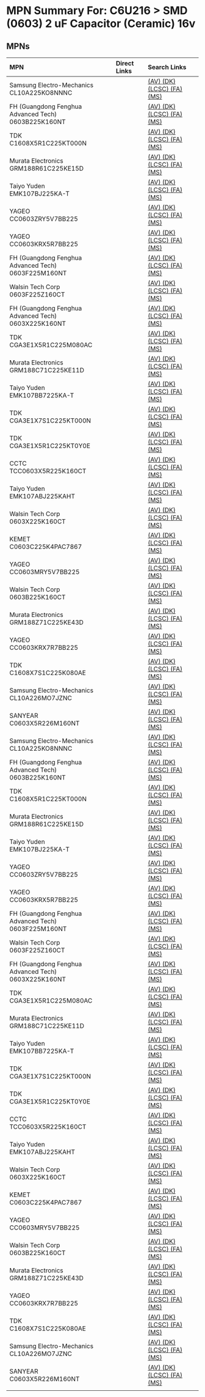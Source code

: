 



# MPN Summary For: C6U216 > SMD (0603) 2 uF Capacitor (Ceramic) 16v

## MPNs
  

|MPN|Direct Links|Search Links|
| :--- | :--- | :--- |
|Samsung Electro-Mechanics<br>CL10A225KO8NNNC||[(AV) ](https://www.avnet.com/shop/us/search/CL10A225KO8NNNC)[(DK) ](https://www.digikey.co.uk/en/products/result?s=CL10A225KO8NNNC)[(LCSC) ](https://www.lcsc.com/search?q=CL10A225KO8NNNC)[(FA) ](https://uk.farnell.com/search?st=CL10A225KO8NNNC)[(MS) ](https://www.mouser.com/c/?q=CL10A225KO8NNNC)|
|FH (Guangdong Fenghua Advanced Tech)<br>0603B225K160NT||[(AV) ](https://www.avnet.com/shop/us/search/0603B225K160NT)[(DK) ](https://www.digikey.co.uk/en/products/result?s=0603B225K160NT)[(LCSC) ](https://www.lcsc.com/search?q=0603B225K160NT)[(FA) ](https://uk.farnell.com/search?st=0603B225K160NT)[(MS) ](https://www.mouser.com/c/?q=0603B225K160NT)|
|TDK<br>C1608X5R1C225KT000N||[(AV) ](https://www.avnet.com/shop/us/search/C1608X5R1C225KT000N)[(DK) ](https://www.digikey.co.uk/en/products/result?s=C1608X5R1C225KT000N)[(LCSC) ](https://www.lcsc.com/search?q=C1608X5R1C225KT000N)[(FA) ](https://uk.farnell.com/search?st=C1608X5R1C225KT000N)[(MS) ](https://www.mouser.com/c/?q=C1608X5R1C225KT000N)|
|Murata Electronics<br>GRM188R61C225KE15D||[(AV) ](https://www.avnet.com/shop/us/search/GRM188R61C225KE15D)[(DK) ](https://www.digikey.co.uk/en/products/result?s=GRM188R61C225KE15D)[(LCSC) ](https://www.lcsc.com/search?q=GRM188R61C225KE15D)[(FA) ](https://uk.farnell.com/search?st=GRM188R61C225KE15D)[(MS) ](https://www.mouser.com/c/?q=GRM188R61C225KE15D)|
|Taiyo Yuden<br>EMK107BJ225KA-T||[(AV) ](https://www.avnet.com/shop/us/search/EMK107BJ225KA-T)[(DK) ](https://www.digikey.co.uk/en/products/result?s=EMK107BJ225KA-T)[(LCSC) ](https://www.lcsc.com/search?q=EMK107BJ225KA-T)[(FA) ](https://uk.farnell.com/search?st=EMK107BJ225KA-T)[(MS) ](https://www.mouser.com/c/?q=EMK107BJ225KA-T)|
|YAGEO<br>CC0603ZRY5V7BB225||[(AV) ](https://www.avnet.com/shop/us/search/CC0603ZRY5V7BB225)[(DK) ](https://www.digikey.co.uk/en/products/result?s=CC0603ZRY5V7BB225)[(LCSC) ](https://www.lcsc.com/search?q=CC0603ZRY5V7BB225)[(FA) ](https://uk.farnell.com/search?st=CC0603ZRY5V7BB225)[(MS) ](https://www.mouser.com/c/?q=CC0603ZRY5V7BB225)|
|YAGEO<br>CC0603KRX5R7BB225||[(AV) ](https://www.avnet.com/shop/us/search/CC0603KRX5R7BB225)[(DK) ](https://www.digikey.co.uk/en/products/result?s=CC0603KRX5R7BB225)[(LCSC) ](https://www.lcsc.com/search?q=CC0603KRX5R7BB225)[(FA) ](https://uk.farnell.com/search?st=CC0603KRX5R7BB225)[(MS) ](https://www.mouser.com/c/?q=CC0603KRX5R7BB225)|
|FH (Guangdong Fenghua Advanced Tech)<br>0603F225M160NT||[(AV) ](https://www.avnet.com/shop/us/search/0603F225M160NT)[(DK) ](https://www.digikey.co.uk/en/products/result?s=0603F225M160NT)[(LCSC) ](https://www.lcsc.com/search?q=0603F225M160NT)[(FA) ](https://uk.farnell.com/search?st=0603F225M160NT)[(MS) ](https://www.mouser.com/c/?q=0603F225M160NT)|
|Walsin Tech Corp<br>0603F225Z160CT||[(AV) ](https://www.avnet.com/shop/us/search/0603F225Z160CT)[(DK) ](https://www.digikey.co.uk/en/products/result?s=0603F225Z160CT)[(LCSC) ](https://www.lcsc.com/search?q=0603F225Z160CT)[(FA) ](https://uk.farnell.com/search?st=0603F225Z160CT)[(MS) ](https://www.mouser.com/c/?q=0603F225Z160CT)|
|FH (Guangdong Fenghua Advanced Tech)<br>0603X225K160NT||[(AV) ](https://www.avnet.com/shop/us/search/0603X225K160NT)[(DK) ](https://www.digikey.co.uk/en/products/result?s=0603X225K160NT)[(LCSC) ](https://www.lcsc.com/search?q=0603X225K160NT)[(FA) ](https://uk.farnell.com/search?st=0603X225K160NT)[(MS) ](https://www.mouser.com/c/?q=0603X225K160NT)|
|TDK<br>CGA3E1X5R1C225M080AC||[(AV) ](https://www.avnet.com/shop/us/search/CGA3E1X5R1C225M080AC)[(DK) ](https://www.digikey.co.uk/en/products/result?s=CGA3E1X5R1C225M080AC)[(LCSC) ](https://www.lcsc.com/search?q=CGA3E1X5R1C225M080AC)[(FA) ](https://uk.farnell.com/search?st=CGA3E1X5R1C225M080AC)[(MS) ](https://www.mouser.com/c/?q=CGA3E1X5R1C225M080AC)|
|Murata Electronics<br>GRM188C71C225KE11D||[(AV) ](https://www.avnet.com/shop/us/search/GRM188C71C225KE11D)[(DK) ](https://www.digikey.co.uk/en/products/result?s=GRM188C71C225KE11D)[(LCSC) ](https://www.lcsc.com/search?q=GRM188C71C225KE11D)[(FA) ](https://uk.farnell.com/search?st=GRM188C71C225KE11D)[(MS) ](https://www.mouser.com/c/?q=GRM188C71C225KE11D)|
|Taiyo Yuden<br>EMK107BB7225KA-T||[(AV) ](https://www.avnet.com/shop/us/search/EMK107BB7225KA-T)[(DK) ](https://www.digikey.co.uk/en/products/result?s=EMK107BB7225KA-T)[(LCSC) ](https://www.lcsc.com/search?q=EMK107BB7225KA-T)[(FA) ](https://uk.farnell.com/search?st=EMK107BB7225KA-T)[(MS) ](https://www.mouser.com/c/?q=EMK107BB7225KA-T)|
|TDK<br>CGA3E1X7S1C225KT000N||[(AV) ](https://www.avnet.com/shop/us/search/CGA3E1X7S1C225KT000N)[(DK) ](https://www.digikey.co.uk/en/products/result?s=CGA3E1X7S1C225KT000N)[(LCSC) ](https://www.lcsc.com/search?q=CGA3E1X7S1C225KT000N)[(FA) ](https://uk.farnell.com/search?st=CGA3E1X7S1C225KT000N)[(MS) ](https://www.mouser.com/c/?q=CGA3E1X7S1C225KT000N)|
|TDK<br>CGA3E1X5R1C225KT0Y0E||[(AV) ](https://www.avnet.com/shop/us/search/CGA3E1X5R1C225KT0Y0E)[(DK) ](https://www.digikey.co.uk/en/products/result?s=CGA3E1X5R1C225KT0Y0E)[(LCSC) ](https://www.lcsc.com/search?q=CGA3E1X5R1C225KT0Y0E)[(FA) ](https://uk.farnell.com/search?st=CGA3E1X5R1C225KT0Y0E)[(MS) ](https://www.mouser.com/c/?q=CGA3E1X5R1C225KT0Y0E)|
|CCTC<br>TCC0603X5R225K160CT||[(AV) ](https://www.avnet.com/shop/us/search/TCC0603X5R225K160CT)[(DK) ](https://www.digikey.co.uk/en/products/result?s=TCC0603X5R225K160CT)[(LCSC) ](https://www.lcsc.com/search?q=TCC0603X5R225K160CT)[(FA) ](https://uk.farnell.com/search?st=TCC0603X5R225K160CT)[(MS) ](https://www.mouser.com/c/?q=TCC0603X5R225K160CT)|
|Taiyo Yuden<br>EMK107ABJ225KAHT||[(AV) ](https://www.avnet.com/shop/us/search/EMK107ABJ225KAHT)[(DK) ](https://www.digikey.co.uk/en/products/result?s=EMK107ABJ225KAHT)[(LCSC) ](https://www.lcsc.com/search?q=EMK107ABJ225KAHT)[(FA) ](https://uk.farnell.com/search?st=EMK107ABJ225KAHT)[(MS) ](https://www.mouser.com/c/?q=EMK107ABJ225KAHT)|
|Walsin Tech Corp<br>0603X225K160CT||[(AV) ](https://www.avnet.com/shop/us/search/0603X225K160CT)[(DK) ](https://www.digikey.co.uk/en/products/result?s=0603X225K160CT)[(LCSC) ](https://www.lcsc.com/search?q=0603X225K160CT)[(FA) ](https://uk.farnell.com/search?st=0603X225K160CT)[(MS) ](https://www.mouser.com/c/?q=0603X225K160CT)|
|KEMET<br>C0603C225K4PAC7867||[(AV) ](https://www.avnet.com/shop/us/search/C0603C225K4PAC7867)[(DK) ](https://www.digikey.co.uk/en/products/result?s=C0603C225K4PAC7867)[(LCSC) ](https://www.lcsc.com/search?q=C0603C225K4PAC7867)[(FA) ](https://uk.farnell.com/search?st=C0603C225K4PAC7867)[(MS) ](https://www.mouser.com/c/?q=C0603C225K4PAC7867)|
|YAGEO<br>CC0603MRY5V7BB225||[(AV) ](https://www.avnet.com/shop/us/search/CC0603MRY5V7BB225)[(DK) ](https://www.digikey.co.uk/en/products/result?s=CC0603MRY5V7BB225)[(LCSC) ](https://www.lcsc.com/search?q=CC0603MRY5V7BB225)[(FA) ](https://uk.farnell.com/search?st=CC0603MRY5V7BB225)[(MS) ](https://www.mouser.com/c/?q=CC0603MRY5V7BB225)|
|Walsin Tech Corp<br>0603B225K160CT||[(AV) ](https://www.avnet.com/shop/us/search/0603B225K160CT)[(DK) ](https://www.digikey.co.uk/en/products/result?s=0603B225K160CT)[(LCSC) ](https://www.lcsc.com/search?q=0603B225K160CT)[(FA) ](https://uk.farnell.com/search?st=0603B225K160CT)[(MS) ](https://www.mouser.com/c/?q=0603B225K160CT)|
|Murata Electronics<br>GRM188Z71C225KE43D||[(AV) ](https://www.avnet.com/shop/us/search/GRM188Z71C225KE43D)[(DK) ](https://www.digikey.co.uk/en/products/result?s=GRM188Z71C225KE43D)[(LCSC) ](https://www.lcsc.com/search?q=GRM188Z71C225KE43D)[(FA) ](https://uk.farnell.com/search?st=GRM188Z71C225KE43D)[(MS) ](https://www.mouser.com/c/?q=GRM188Z71C225KE43D)|
|YAGEO<br>CC0603KRX7R7BB225||[(AV) ](https://www.avnet.com/shop/us/search/CC0603KRX7R7BB225)[(DK) ](https://www.digikey.co.uk/en/products/result?s=CC0603KRX7R7BB225)[(LCSC) ](https://www.lcsc.com/search?q=CC0603KRX7R7BB225)[(FA) ](https://uk.farnell.com/search?st=CC0603KRX7R7BB225)[(MS) ](https://www.mouser.com/c/?q=CC0603KRX7R7BB225)|
|TDK<br>C1608X7S1C225K080AE||[(AV) ](https://www.avnet.com/shop/us/search/C1608X7S1C225K080AE)[(DK) ](https://www.digikey.co.uk/en/products/result?s=C1608X7S1C225K080AE)[(LCSC) ](https://www.lcsc.com/search?q=C1608X7S1C225K080AE)[(FA) ](https://uk.farnell.com/search?st=C1608X7S1C225K080AE)[(MS) ](https://www.mouser.com/c/?q=C1608X7S1C225K080AE)|
|Samsung Electro-Mechanics<br>CL10A226MO7JZNC||[(AV) ](https://www.avnet.com/shop/us/search/CL10A226MO7JZNC)[(DK) ](https://www.digikey.co.uk/en/products/result?s=CL10A226MO7JZNC)[(LCSC) ](https://www.lcsc.com/search?q=CL10A226MO7JZNC)[(FA) ](https://uk.farnell.com/search?st=CL10A226MO7JZNC)[(MS) ](https://www.mouser.com/c/?q=CL10A226MO7JZNC)|
|SANYEAR<br>C0603X5R226M160NT||[(AV) ](https://www.avnet.com/shop/us/search/C0603X5R226M160NT)[(DK) ](https://www.digikey.co.uk/en/products/result?s=C0603X5R226M160NT)[(LCSC) ](https://www.lcsc.com/search?q=C0603X5R226M160NT)[(FA) ](https://uk.farnell.com/search?st=C0603X5R226M160NT)[(MS) ](https://www.mouser.com/c/?q=C0603X5R226M160NT)|
|Samsung Electro-Mechanics<br>CL10A225KO8NNNC||[(AV) ](https://www.avnet.com/shop/us/search/CL10A225KO8NNNC)[(DK) ](https://www.digikey.co.uk/en/products/result?s=CL10A225KO8NNNC)[(LCSC) ](https://www.lcsc.com/search?q=CL10A225KO8NNNC)[(FA) ](https://uk.farnell.com/search?st=CL10A225KO8NNNC)[(MS) ](https://www.mouser.com/c/?q=CL10A225KO8NNNC)|
|FH (Guangdong Fenghua Advanced Tech)<br>0603B225K160NT||[(AV) ](https://www.avnet.com/shop/us/search/0603B225K160NT)[(DK) ](https://www.digikey.co.uk/en/products/result?s=0603B225K160NT)[(LCSC) ](https://www.lcsc.com/search?q=0603B225K160NT)[(FA) ](https://uk.farnell.com/search?st=0603B225K160NT)[(MS) ](https://www.mouser.com/c/?q=0603B225K160NT)|
|TDK<br>C1608X5R1C225KT000N||[(AV) ](https://www.avnet.com/shop/us/search/C1608X5R1C225KT000N)[(DK) ](https://www.digikey.co.uk/en/products/result?s=C1608X5R1C225KT000N)[(LCSC) ](https://www.lcsc.com/search?q=C1608X5R1C225KT000N)[(FA) ](https://uk.farnell.com/search?st=C1608X5R1C225KT000N)[(MS) ](https://www.mouser.com/c/?q=C1608X5R1C225KT000N)|
|Murata Electronics<br>GRM188R61C225KE15D||[(AV) ](https://www.avnet.com/shop/us/search/GRM188R61C225KE15D)[(DK) ](https://www.digikey.co.uk/en/products/result?s=GRM188R61C225KE15D)[(LCSC) ](https://www.lcsc.com/search?q=GRM188R61C225KE15D)[(FA) ](https://uk.farnell.com/search?st=GRM188R61C225KE15D)[(MS) ](https://www.mouser.com/c/?q=GRM188R61C225KE15D)|
|Taiyo Yuden<br>EMK107BJ225KA-T||[(AV) ](https://www.avnet.com/shop/us/search/EMK107BJ225KA-T)[(DK) ](https://www.digikey.co.uk/en/products/result?s=EMK107BJ225KA-T)[(LCSC) ](https://www.lcsc.com/search?q=EMK107BJ225KA-T)[(FA) ](https://uk.farnell.com/search?st=EMK107BJ225KA-T)[(MS) ](https://www.mouser.com/c/?q=EMK107BJ225KA-T)|
|YAGEO<br>CC0603ZRY5V7BB225||[(AV) ](https://www.avnet.com/shop/us/search/CC0603ZRY5V7BB225)[(DK) ](https://www.digikey.co.uk/en/products/result?s=CC0603ZRY5V7BB225)[(LCSC) ](https://www.lcsc.com/search?q=CC0603ZRY5V7BB225)[(FA) ](https://uk.farnell.com/search?st=CC0603ZRY5V7BB225)[(MS) ](https://www.mouser.com/c/?q=CC0603ZRY5V7BB225)|
|YAGEO<br>CC0603KRX5R7BB225||[(AV) ](https://www.avnet.com/shop/us/search/CC0603KRX5R7BB225)[(DK) ](https://www.digikey.co.uk/en/products/result?s=CC0603KRX5R7BB225)[(LCSC) ](https://www.lcsc.com/search?q=CC0603KRX5R7BB225)[(FA) ](https://uk.farnell.com/search?st=CC0603KRX5R7BB225)[(MS) ](https://www.mouser.com/c/?q=CC0603KRX5R7BB225)|
|FH (Guangdong Fenghua Advanced Tech)<br>0603F225M160NT||[(AV) ](https://www.avnet.com/shop/us/search/0603F225M160NT)[(DK) ](https://www.digikey.co.uk/en/products/result?s=0603F225M160NT)[(LCSC) ](https://www.lcsc.com/search?q=0603F225M160NT)[(FA) ](https://uk.farnell.com/search?st=0603F225M160NT)[(MS) ](https://www.mouser.com/c/?q=0603F225M160NT)|
|Walsin Tech Corp<br>0603F225Z160CT||[(AV) ](https://www.avnet.com/shop/us/search/0603F225Z160CT)[(DK) ](https://www.digikey.co.uk/en/products/result?s=0603F225Z160CT)[(LCSC) ](https://www.lcsc.com/search?q=0603F225Z160CT)[(FA) ](https://uk.farnell.com/search?st=0603F225Z160CT)[(MS) ](https://www.mouser.com/c/?q=0603F225Z160CT)|
|FH (Guangdong Fenghua Advanced Tech)<br>0603X225K160NT||[(AV) ](https://www.avnet.com/shop/us/search/0603X225K160NT)[(DK) ](https://www.digikey.co.uk/en/products/result?s=0603X225K160NT)[(LCSC) ](https://www.lcsc.com/search?q=0603X225K160NT)[(FA) ](https://uk.farnell.com/search?st=0603X225K160NT)[(MS) ](https://www.mouser.com/c/?q=0603X225K160NT)|
|TDK<br>CGA3E1X5R1C225M080AC||[(AV) ](https://www.avnet.com/shop/us/search/CGA3E1X5R1C225M080AC)[(DK) ](https://www.digikey.co.uk/en/products/result?s=CGA3E1X5R1C225M080AC)[(LCSC) ](https://www.lcsc.com/search?q=CGA3E1X5R1C225M080AC)[(FA) ](https://uk.farnell.com/search?st=CGA3E1X5R1C225M080AC)[(MS) ](https://www.mouser.com/c/?q=CGA3E1X5R1C225M080AC)|
|Murata Electronics<br>GRM188C71C225KE11D||[(AV) ](https://www.avnet.com/shop/us/search/GRM188C71C225KE11D)[(DK) ](https://www.digikey.co.uk/en/products/result?s=GRM188C71C225KE11D)[(LCSC) ](https://www.lcsc.com/search?q=GRM188C71C225KE11D)[(FA) ](https://uk.farnell.com/search?st=GRM188C71C225KE11D)[(MS) ](https://www.mouser.com/c/?q=GRM188C71C225KE11D)|
|Taiyo Yuden<br>EMK107BB7225KA-T||[(AV) ](https://www.avnet.com/shop/us/search/EMK107BB7225KA-T)[(DK) ](https://www.digikey.co.uk/en/products/result?s=EMK107BB7225KA-T)[(LCSC) ](https://www.lcsc.com/search?q=EMK107BB7225KA-T)[(FA) ](https://uk.farnell.com/search?st=EMK107BB7225KA-T)[(MS) ](https://www.mouser.com/c/?q=EMK107BB7225KA-T)|
|TDK<br>CGA3E1X7S1C225KT000N||[(AV) ](https://www.avnet.com/shop/us/search/CGA3E1X7S1C225KT000N)[(DK) ](https://www.digikey.co.uk/en/products/result?s=CGA3E1X7S1C225KT000N)[(LCSC) ](https://www.lcsc.com/search?q=CGA3E1X7S1C225KT000N)[(FA) ](https://uk.farnell.com/search?st=CGA3E1X7S1C225KT000N)[(MS) ](https://www.mouser.com/c/?q=CGA3E1X7S1C225KT000N)|
|TDK<br>CGA3E1X5R1C225KT0Y0E||[(AV) ](https://www.avnet.com/shop/us/search/CGA3E1X5R1C225KT0Y0E)[(DK) ](https://www.digikey.co.uk/en/products/result?s=CGA3E1X5R1C225KT0Y0E)[(LCSC) ](https://www.lcsc.com/search?q=CGA3E1X5R1C225KT0Y0E)[(FA) ](https://uk.farnell.com/search?st=CGA3E1X5R1C225KT0Y0E)[(MS) ](https://www.mouser.com/c/?q=CGA3E1X5R1C225KT0Y0E)|
|CCTC<br>TCC0603X5R225K160CT||[(AV) ](https://www.avnet.com/shop/us/search/TCC0603X5R225K160CT)[(DK) ](https://www.digikey.co.uk/en/products/result?s=TCC0603X5R225K160CT)[(LCSC) ](https://www.lcsc.com/search?q=TCC0603X5R225K160CT)[(FA) ](https://uk.farnell.com/search?st=TCC0603X5R225K160CT)[(MS) ](https://www.mouser.com/c/?q=TCC0603X5R225K160CT)|
|Taiyo Yuden<br>EMK107ABJ225KAHT||[(AV) ](https://www.avnet.com/shop/us/search/EMK107ABJ225KAHT)[(DK) ](https://www.digikey.co.uk/en/products/result?s=EMK107ABJ225KAHT)[(LCSC) ](https://www.lcsc.com/search?q=EMK107ABJ225KAHT)[(FA) ](https://uk.farnell.com/search?st=EMK107ABJ225KAHT)[(MS) ](https://www.mouser.com/c/?q=EMK107ABJ225KAHT)|
|Walsin Tech Corp<br>0603X225K160CT||[(AV) ](https://www.avnet.com/shop/us/search/0603X225K160CT)[(DK) ](https://www.digikey.co.uk/en/products/result?s=0603X225K160CT)[(LCSC) ](https://www.lcsc.com/search?q=0603X225K160CT)[(FA) ](https://uk.farnell.com/search?st=0603X225K160CT)[(MS) ](https://www.mouser.com/c/?q=0603X225K160CT)|
|KEMET<br>C0603C225K4PAC7867||[(AV) ](https://www.avnet.com/shop/us/search/C0603C225K4PAC7867)[(DK) ](https://www.digikey.co.uk/en/products/result?s=C0603C225K4PAC7867)[(LCSC) ](https://www.lcsc.com/search?q=C0603C225K4PAC7867)[(FA) ](https://uk.farnell.com/search?st=C0603C225K4PAC7867)[(MS) ](https://www.mouser.com/c/?q=C0603C225K4PAC7867)|
|YAGEO<br>CC0603MRY5V7BB225||[(AV) ](https://www.avnet.com/shop/us/search/CC0603MRY5V7BB225)[(DK) ](https://www.digikey.co.uk/en/products/result?s=CC0603MRY5V7BB225)[(LCSC) ](https://www.lcsc.com/search?q=CC0603MRY5V7BB225)[(FA) ](https://uk.farnell.com/search?st=CC0603MRY5V7BB225)[(MS) ](https://www.mouser.com/c/?q=CC0603MRY5V7BB225)|
|Walsin Tech Corp<br>0603B225K160CT||[(AV) ](https://www.avnet.com/shop/us/search/0603B225K160CT)[(DK) ](https://www.digikey.co.uk/en/products/result?s=0603B225K160CT)[(LCSC) ](https://www.lcsc.com/search?q=0603B225K160CT)[(FA) ](https://uk.farnell.com/search?st=0603B225K160CT)[(MS) ](https://www.mouser.com/c/?q=0603B225K160CT)|
|Murata Electronics<br>GRM188Z71C225KE43D||[(AV) ](https://www.avnet.com/shop/us/search/GRM188Z71C225KE43D)[(DK) ](https://www.digikey.co.uk/en/products/result?s=GRM188Z71C225KE43D)[(LCSC) ](https://www.lcsc.com/search?q=GRM188Z71C225KE43D)[(FA) ](https://uk.farnell.com/search?st=GRM188Z71C225KE43D)[(MS) ](https://www.mouser.com/c/?q=GRM188Z71C225KE43D)|
|YAGEO<br>CC0603KRX7R7BB225||[(AV) ](https://www.avnet.com/shop/us/search/CC0603KRX7R7BB225)[(DK) ](https://www.digikey.co.uk/en/products/result?s=CC0603KRX7R7BB225)[(LCSC) ](https://www.lcsc.com/search?q=CC0603KRX7R7BB225)[(FA) ](https://uk.farnell.com/search?st=CC0603KRX7R7BB225)[(MS) ](https://www.mouser.com/c/?q=CC0603KRX7R7BB225)|
|TDK<br>C1608X7S1C225K080AE||[(AV) ](https://www.avnet.com/shop/us/search/C1608X7S1C225K080AE)[(DK) ](https://www.digikey.co.uk/en/products/result?s=C1608X7S1C225K080AE)[(LCSC) ](https://www.lcsc.com/search?q=C1608X7S1C225K080AE)[(FA) ](https://uk.farnell.com/search?st=C1608X7S1C225K080AE)[(MS) ](https://www.mouser.com/c/?q=C1608X7S1C225K080AE)|
|Samsung Electro-Mechanics<br>CL10A226MO7JZNC||[(AV) ](https://www.avnet.com/shop/us/search/CL10A226MO7JZNC)[(DK) ](https://www.digikey.co.uk/en/products/result?s=CL10A226MO7JZNC)[(LCSC) ](https://www.lcsc.com/search?q=CL10A226MO7JZNC)[(FA) ](https://uk.farnell.com/search?st=CL10A226MO7JZNC)[(MS) ](https://www.mouser.com/c/?q=CL10A226MO7JZNC)|
|SANYEAR<br>C0603X5R226M160NT||[(AV) ](https://www.avnet.com/shop/us/search/C0603X5R226M160NT)[(DK) ](https://www.digikey.co.uk/en/products/result?s=C0603X5R226M160NT)[(LCSC) ](https://www.lcsc.com/search?q=C0603X5R226M160NT)[(FA) ](https://uk.farnell.com/search?st=C0603X5R226M160NT)[(MS) ](https://www.mouser.com/c/?q=C0603X5R226M160NT)|
||||
